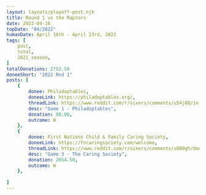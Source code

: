 ```yaml
---
layout: layouts/playoff-post.njk
title: Round 1 vs the Raptors
date: 2022-04-16
topDate: "04/2022"
humanDate: April 16th - April 23rd, 2022
tags: [
    post,
    total,
    2021_season,
]
totalDonations: 2752.50
doneeShort: "2022 Rnd 1"
posts: [
    {
        donee: Philadoptables,
        doneeLink: https://philadoptables.org/,
        threadLink: https://www.reddit.com/r/sixers/comments/u54j88/in_honor_of_the_76ers_playoffs_starting_today_im/,
        desc: "Game 1 - Philadoptables",
        donation: 98.00,
        outcome: W
    },
    {
        donee: First Nations Child & Family Caring Society,
        doneeLink: https://fncaringsociety.com/welcome,
        threadLink: https://www.reddit.com/r/sixers/comments/u809gh/donation_thread_lets_match_the_number_of_free/,
        desc: "Game 3 - The Caring Society",
        donation: 2654.50,
        outcome: W
    },
   
]
---
```

